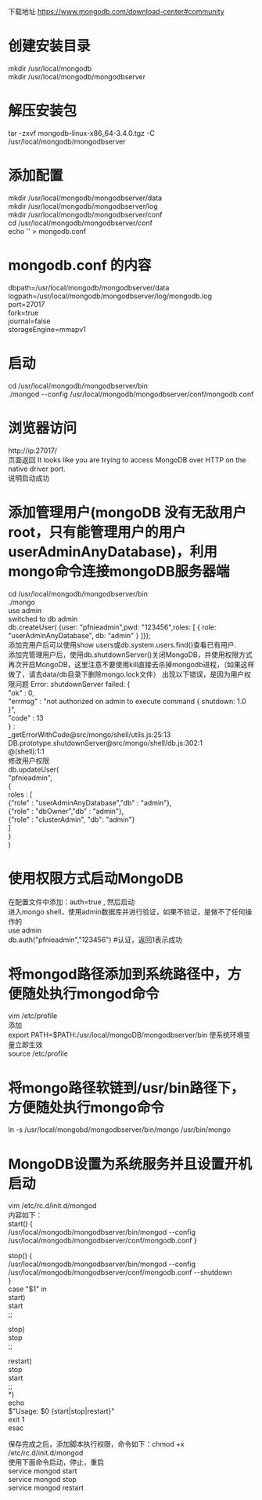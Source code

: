 下载地址 https://www.mongodb.com/download-center#community
# 创建安装目录
mkdir /usr/local/mongodb  
mkdir /usr/local/mongodb/mongodbserver  

# 解压安装包
tar -zxvf mongodb-linux-x86_64-3.4.0.tgz -C /usr/local/mongodb/mongodbserver

# 添加配置
mkdir /usr/local/mongodb/mongodbserver/data  
mkdir /usr/local/mongodb/mongodbserver/log  
mkdir /usr/local/mongodb/mongodbserver/conf  
cd /usr/local/mongodb/mongodbserver/conf  
echo '' > mongodb.conf

# mongodb.conf 的内容
dbpath=/usr/local/mongodb/mongodbserver/data  
logpath=/usr/local/mongodb/mongodbserver/log/mongodb.log  
port=27017  
fork=true  
journal=false  
storageEngine=mmapv1  

# 启动
cd /usr/local/mongodb/mongodbserver/bin    
./mongod --config /usr/local/mongodb/mongodbserver/conf/mongodb.conf  

# 浏览器访问
http://ip:27017/  
页面返回 It looks like you are trying to access MongoDB over HTTP on the native driver port.  
说明启动成功

# 添加管理用户(mongoDB 没有无敌用户root，只有能管理用户的用户 userAdminAnyDatabase)，利用mongo命令连接mongoDB服务器端
cd /usr/local/mongodb/mongodbserver/bin  
./mongo  
use admin  
switched to db admin  
db.createUser( {user: "pfnieadmin",pwd: "123456",roles: [ { role: "userAdminAnyDatabase", db: "admin" } ]});  
添加完用户后可以使用show users或db.system.users.find()查看已有用户.  
添加完管理用户后，使用db.shutdownServer()关闭MongoDB，并使用权限方式再次开启MongoDB，这里注意不要使用kill直接去杀掉mongodb进程，（如果这样做了，请去data/db目录下删除mongo.lock文件） 
出现以下错误，是因为用户权限问题 
Error: shutdownServer failed: {  
"ok" : 0,  
"errmsg" : "not authorized on admin to execute command { shutdown: 1.0 }",  
"code" : 13  
} :  
_getErrorWithCode@src/mongo/shell/utils.js:25:13  
DB.prototype.shutdownServer@src/mongo/shell/db.js:302:1  
@(shell):1:1  
修改用户权限  
db.updateUser(  
 "pfnieadmin",  
        {  
           roles : [  
                     {"role" : "userAdminAnyDatabase","db" : "admin"},  
                     {"role" : "dbOwner","db" : "admin"},  
                     {"role" : "clusterAdmin", "db": "admin"}  
                   ]  
        }  
 )  

# 使用权限方式启动MongoDB
在配置文件中添加：auth=true , 然后启动  
进入mongo shell，使用admin数据库并进行验证，如果不验证，是做不了任何操作的  
use admin  
db.auth("pfnieadmin","123456")   #认证，返回1表示成功  

# 将mongod路径添加到系统路径中，方便随处执行mongod命令
vim /etc/profile  
添加   
export PATH=$PATH:/usr/local/mongoDB/mongodbserver/bin 
使系统环境变量立即生效  
source /etc/profile  

# 将mongo路径软链到/usr/bin路径下，方便随处执行mongo命令
ln -s /usr/local/mongobd/mongodbserver/bin/mongo  /usr/bin/mongo  

# MongoDB设置为系统服务并且设置开机启动
vim /etc/rc.d/init.d/mongod  
内容如下：  
start() {  
/usr/local/mongodb/mongodbserver/bin/mongod  --config /usr/local/mongodb/mongodbserver/conf/mongodb.conf 
}  
  
stop() {  
/usr/local/mongodb/mongodbserver/bin/mongod --config /usr/local/mongodb/mongodbserver/conf/mongodb.conf --shutdown  
}  
case "$1" in  
  start)  
 start  
 ;;  
  
stop)  
 stop  
 ;;  
  
restart)  
 stop  
 start  
 ;;  
  *)  
 echo  
$"Usage: $0 {start|stop|restart}"  
 exit 1  
esac

保存完成之后，添加脚本执行权限，命令如下：chmod +x /etc/rc.d/init.d/mongod  
使用下面命令启动，停止，重启  
service mongod start  
service mongod stop  
service mongod restart  
